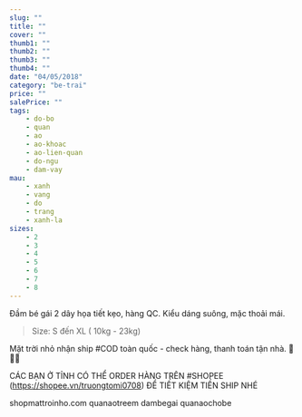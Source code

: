 ```yaml
---
slug: ""
title: ""
cover: ""
thumb1: ""
thumb2: ""
thumb3: ""
thumb4: ""
date: "04/05/2018"
category: "be-trai"
price: ""
salePrice: ""
tags:
    - do-bo
    - quan
    - ao
    - ao-khoac
    - ao-lien-quan
    - do-ngu
    - dam-vay
mau:
    - xanh
    - vang
    - do
    - trang
    - xanh-la
sizes:
    - 2
    - 3
    - 4
    - 5
    - 6
    - 7
    - 8
---
```


Đầm bé gái 2 dây họa tiết kẹo, hàng QC.
Kiểu dáng suông, mặc thoải mái.

> Size: S đến XL ( 10kg - 23kg)

Mặt trời nhỏ nhận ship #COD toàn quốc - check hàng, thanh toán tận nhà.  🚚🚚🚚

CÁC BẠN Ở TỈNH CÓ THỂ ORDER HÀNG TRÊN #SHOPEE (https://shopee.vn/truongtomi0708) ĐỂ TIẾT KIỆM TIỀN SHIP NHÉ

<div class="hidden">
shopmattroinho.com quanaotreem dambegai quanaochobe
</div>
